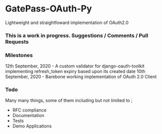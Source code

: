 # GatePass-OAuth-Py
Lightweight and straightfoward implementation of OAuth2.0

### This is a work in progress. Suggestions / Comments / Pull Requests

### Milestones
12th September, 2020 - A custom validator for django-oauth-toolkit implementing refresh_token expiry based upon its created date
10th September, 2020 - Barebone working implementation of OAuth 2.0 Client

### Todo
Many many things, some of them including but not limited to ; 
- RFC compliance
- Documentation
- Tests
- Demo Applications
